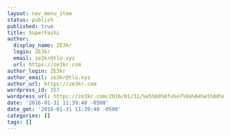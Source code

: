```yaml
---
layout: nav_menu_item
status: publish
published: true
title: SuperFashi
author:
  display_name: ZE3kr
  login: ZE3kr
  email: ze3kr@tlo.xyz
  url: https://ze3kr.com
author_login: ZE3kr
author_email: ze3kr@tlo.xyz
author_url: https://ze3kr.com
wordpress_id: 357
wordpress_url: https://ze3kr.com/2016/01/31/%e5%b0%8fu%e7%9a%84%e5%b0%8f%e7%ab%99/
date: '2016-01-31 11:39:40 -0500'
date_gmt: '2016-01-31 11:39:40 -0500'
categories: []
tags: []
---
```


